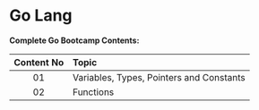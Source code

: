 # Go Lang
**Complete Go Bootcamp Contents:**

| **Content No**     | **Topic**           |
| :-------------:   |:-------------|
| 01                | Variables, Types, Pointers and Constants      |
| 02                | Functions      |